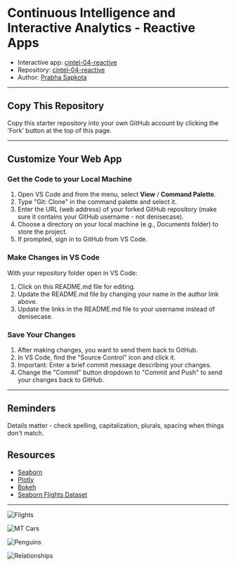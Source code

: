 # Continuous Intelligence and Interactive Analytics - Reactive Apps

- Interactive app: [cintel-04-reactive](https://prabha23.shinyapps.io/cintel-04-reactive/)
- Repository: [cintel-04-reactive](https://github.com/prabhasapkota/cintel-04-reactive)
- Author: [Prabha Sapkota](https://github.com/prabhasapkota)

-----

## Copy This Repository

Copy this starter repository into your own GitHub account by clicking the 'Fork' button at the top of this page. 

-----

## Customize Your Web App

### Get the Code to your Local Machine
    
1. Open VS Code and from the menu, select **View** / **Command Palette**.
1. Type "Git: Clone" in the command palette and select it.
1. Enter the URL (web address) of your forked GitHub repository (make sure it contains your GitHub username - not denisecase).
1. Choose a directory on your local machine (e.g., Documents folder) to store the project.
1. If prompted, sign in to GitHub from VS Code.

### Make Changes in VS Code

With your repository folder open in VS Code:

1. Click on this README.md file for editing.
1. Update the README.md file by changing your name in the author link above.
1. Update the links in the README.md file to your username instead of denisecase.

### Save Your Changes

1. After making changes, you want to send them back to GitHub.
1. In VS Code, find the "Source Control" icon and click it.
1. Important: Enter a brief commit message describing your changes.
1. Change the "Commit" button dropdown to "Commit and Push" to send your changes back to GitHub.

-----

## Reminders

Details matter - check spelling, capitalization, plurals, spacing when things don't match.

## Resources

- [Seaborn](https://seaborn.pydata.org/)
- [Plotly](https://plotly.com/python/)
- [Bokeh](https://docs.bokeh.org/en/latest/index.html)
- [Seaborn Flights Dataset](https://seaborn.pydata.org/tutorial/data_structure.html)

-----

![Flights](./images/01-flights.PNG)

![MT Cars](./images/02-mtcars.PNG)

![Penguins](./images/03-penguins.PNG)

![Relationships](./images/04-relationships.PNG)
